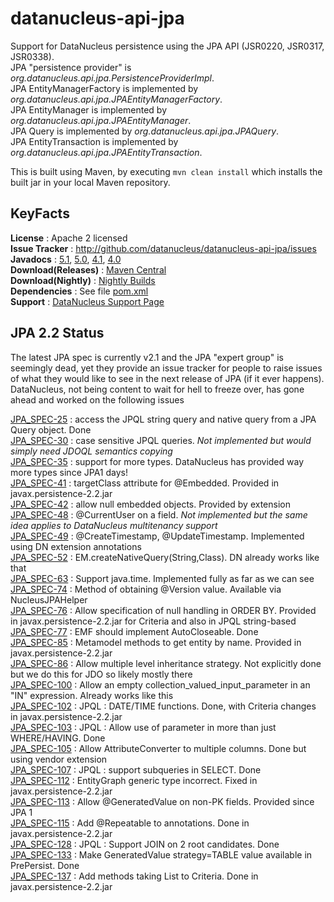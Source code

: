 # datanucleus-api-jpa

Support for DataNucleus persistence using the JPA API (JSR0220, JSR0317, JSR0338).  
JPA "persistence provider" is _org.datanucleus.api.jpa.PersistenceProviderImpl_.  
JPA EntityManagerFactory is implemented by _org.datanucleus.api.jpa.JPAEntityManagerFactory_.  
JPA EntityManager is implemented by _org.datanucleus.api.jpa.JPAEntityManager_.  
JPA Query is implemented by _org.datanucleus.api.jpa.JPAQuery_.  
JPA EntityTransaction is implemented by _org.datanucleus.api.jpa.JPAEntityTransaction_.  

This is built using Maven, by executing `mvn clean install` which installs the built jar in your local Maven repository.


## KeyFacts

__License__ : Apache 2 licensed  
__Issue Tracker__ : http://github.com/datanucleus/datanucleus-api-jpa/issues  
__Javadocs__ : [5.1](http://www.datanucleus.org/javadocs/api.jpa/5.1/), [5.0](http://www.datanucleus.org/javadocs/api.jpa/5.0/), [4.1](http://www.datanucleus.org/javadocs/api.jpa/4.1/), [4.0](http://www.datanucleus.org/javadocs/api.jpa/4.0/)  
__Download(Releases)__ : [Maven Central](http://central.maven.org/maven2/org/datanucleus/datanucleus-api-jpa)  
__Download(Nightly)__ : [Nightly Builds](http://www.datanucleus.org/downloads/maven2-nightly/org/datanucleus/datanucleus-api-jpa)  
__Dependencies__ : See file [pom.xml](pom.xml)  
__Support__ : [DataNucleus Support Page](http://www.datanucleus.org/support.html)  



## JPA 2.2 Status

The latest JPA spec is currently v2.1 and the JPA "expert group" is seemingly dead, yet they provide an issue tracker for people to raise issues of what they would like to see in 
the next release of JPA (if it ever happens). 
DataNucleus, not being content to wait for hell to freeze over, has gone ahead and worked on the following issues

[JPA_SPEC-25](https://java.net/jira/browse/JPA_SPEC-25) : access the JPQL string query and native query from a JPA Query object. Done  
[JPA_SPEC-30](https://java.net/jira/browse/JPA_SPEC-30) : case sensitive JPQL queries. _Not implemented but would simply need JDOQL semantics copying_  
[JPA_SPEC-35](https://java.net/jira/browse/JPA_SPEC-35) : support for more types. DataNucleus has provided way more types since JPA1 days!  
[JPA_SPEC-41](https://java.net/jira/browse/JPA_SPEC-41) : targetClass attribute for @Embedded. Provided in javax.persistence-2.2.jar  
[JPA_SPEC-42](https://java.net/jira/browse/JPA_SPEC-42) : allow null embedded objects. Provided by extension  
[JPA_SPEC-48](https://java.net/jira/browse/JPA_SPEC-48) : @CurrentUser on a field. _Not implemented but the same idea applies to DataNucleus multitenancy support_  
[JPA_SPEC-49](https://java.net/jira/browse/JPA_SPEC-49) : @CreateTimestamp, @UpdateTimestamp. Implemented using DN extension annotations  
[JPA_SPEC-52](https://java.net/jira/browse/JPA_SPEC-52) : EM.createNativeQuery(String,Class). DN already works like that  
[JPA_SPEC-63](https://java.net/jira/browse/JPA_SPEC-63) : Support java.time. Implemented fully as far as we can see  
[JPA_SPEC-74](https://java.net/jira/browse/JPA_SPEC-74) : Method of obtaining @Version value. Available via NucleusJPAHelper  
[JPA_SPEC-76](https://java.net/jira/browse/JPA_SPEC-76) : Allow specification of null handling in ORDER BY. Provided in javax.persistence-2.2.jar for Criteria and also in JPQL string-based  
[JPA_SPEC-77](https://java.net/jira/browse/JPA_SPEC-77) : EMF should implement AutoCloseable. Done  
[JPA_SPEC-85](https://java.net/jira/browse/JPA_SPEC-85) : Metamodel methods to get entity by name. Provided in javax.persistence-2.2.jar  
[JPA_SPEC-86](https://java.net/jira/browse/JPA_SPEC-86) : Allow multiple level inheritance strategy. Not explicitly done but we do this for JDO so likely mostly there  
[JPA_SPEC-100](https://java.net/jira/browse/JPA_SPEC-100) : Allow an empty collection_valued_input_parameter in an "IN" expression. Already works like this  
[JPA_SPEC-102](https://java.net/jira/browse/JPA_SPEC-102) : JPQL : DATE/TIME functions. Done, with Criteria changes in javax.persistence-2.2.jar  
[JPA_SPEC-103](https://java.net/jira/browse/JPA_SPEC-103) : JPQL : Allow use of parameter in more than just WHERE/HAVING. Done  
[JPA_SPEC-105](https://java.net/jira/browse/JPA_SPEC-105) : Allow AttributeConverter to multiple columns. Done but using vendor extension  
[JPA_SPEC-107](https://java.net/jira/browse/JPA_SPEC-107) : JPQL : support subqueries in SELECT. Done  
[JPA_SPEC-112](https://java.net/jira/browse/JPA_SPEC-112) : EntityGraph generic type incorrect. Fixed in javax.persistence-2.2.jar  
[JPA_SPEC-113](https://java.net/jira/browse/JPA_SPEC-113) : Allow @GeneratedValue on non-PK fields. Provided since JPA 1  
[JPA_SPEC-115](https://java.net/jira/browse/JPA_SPEC-115) : Add @Repeatable to annotations. Done in javax.persistence-2.2.jar  
[JPA_SPEC-128](https://java.net/jira/browse/JPA_SPEC-128) : JPQL : Support JOIN on 2 root candidates. Done  
[JPA_SPEC-133](https://java.net/jira/browse/JPA_SPEC-133) : Make GeneratedValue strategy=TABLE value available in PrePersist. Done  
[JPA_SPEC-137](https://java.net/jira/browse/JPA_SPEC-137) : Add methods taking List to Criteria. Done in javax.persistence-2.2.jar  
